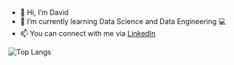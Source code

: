 - 👋 Hi, I’m David
- 🌱 I’m currently learning Data Science and Data Engineering :computer:
- 📫 You can connect with me via [LinkedIn](https://www.linkedin.com/in/davidmherbert/)

![Top Langs](https://github-readme-stats.vercel.app/api/top-langs/?username=David-dmh&theme=gotham)

<!---
David-dmh/David-dmh is a ✨ special ✨ repository because its `README.md` (this file) appears on your GitHub profile.
You can click the Preview link to take a look at your changes.
--->
